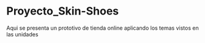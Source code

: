 # Proyecto_Skin-Shoes
 Aqui se presenta un prototivo de tienda online aplicando los temas vistos en las unidades 
